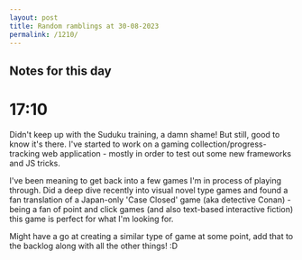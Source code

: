 ```yaml
---
layout: post
title: Random ramblings at 30-08-2023
permalink: /1210/
---
```

## Notes for this day

# 17:10

Didn't keep up with the Suduku training, a damn shame! But still, good to know
it's there. I've started to work on a gaming collection/progress-tracking web application - mostly in order to test out some new frameworks and JS tricks.

I've been meaning to get back into a few games I'm in process of playing
through. Did a deep dive recently into visual novel type games and found a fan
translation of a Japan-only 'Case Closed' game (aka detective Conan) - being a
fan of point and click games (and also text-based interactive fiction) this game
is perfect for what I'm looking for.

Might have a go at creating a similar type of game at some point, add that to
the backlog along with all the other things! :D
